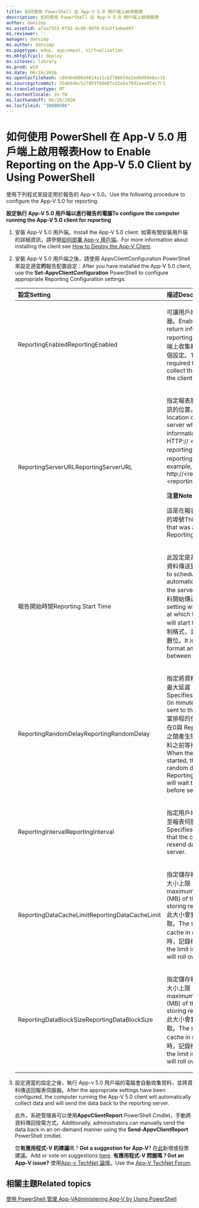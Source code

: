```yaml
---
title: 如何使用 PowerShell 在 App-V 5.0 用戶端上啟用報表
description: 如何使用 PowerShell 在 App-V 5.0 用戶端上啟用報表
author: dansimp
ms.assetid: a7aaf553-0f83-4cd0-8df8-93a5f1ebe497
ms.reviewer: ''
manager: dansimp
ms.author: dansimp
ms.pagetype: mdop, appcompat, virtualization
ms.mktglfcycl: deploy
ms.sitesec: library
ms.prod: w10
ms.date: 06/16/2016
ms.openlocfilehash: c004b4900a9814a11cb2706659a2edb99de6cc1b
ms.sourcegitcommit: 354664bc527d93f80687cd2eba70d1eea024c7c3
ms.translationtype: MT
ms.contentlocale: zh-TW
ms.lasthandoff: 06/26/2020
ms.locfileid: "10800506"
---
```

# <span data-ttu-id="c4663-103">如何使用 PowerShell 在 App-V 5.0 用戶端上啟用報表</span><span class="sxs-lookup"><span data-stu-id="c4663-103">How to Enable Reporting on the App-V 5.0 Client by Using PowerShell</span></span>


<span data-ttu-id="c4663-104">使用下列程式來設定用於報告的 App-v 5.0。</span><span class="sxs-lookup"><span data-stu-id="c4663-104">Use the following procedure to configure the App-V 5.0 for reporting.</span></span>

**<span data-ttu-id="c4663-105">設定執行 App-V 5.0 用戶端以進行報告的電腦</span><span class="sxs-lookup"><span data-stu-id="c4663-105">To configure the computer running the App-V 5.0 client for reporting</span></span>**

1. <span data-ttu-id="c4663-106">安裝 App-V 5.0 用戶端。</span><span class="sxs-lookup"><span data-stu-id="c4663-106">Install the App-V 5.0 client.</span></span> <span data-ttu-id="c4663-107">如需有關安裝用戶端的詳細資訊，請參閱[如何部署 App-v 用戶端](how-to-deploy-the-app-v-client-gb18030.md)。</span><span class="sxs-lookup"><span data-stu-id="c4663-107">For more information about installing the client see [How to Deploy the App-V Client](how-to-deploy-the-app-v-client-gb18030.md).</span></span>

2. <span data-ttu-id="c4663-108">安裝 App-V 5.0 用戶端之後，請使用 AppvClientConfiguration PowerShell 來設定適當**的**報告配置設定：</span><span class="sxs-lookup"><span data-stu-id="c4663-108">After you have installed the App-V 5.0 client, use the **Set-AppvClientConfiguration** PowerShell to configure appropriate Reporting Configuration settings:</span></span>

   <table>
   <colgroup>
   <col width="50%" />
   <col width="50%" />
   </colgroup>
   <thead>
   <tr class="header">
   <th align="left"><span data-ttu-id="c4663-109">設定</span><span class="sxs-lookup"><span data-stu-id="c4663-109">Setting</span></span></th>
   <th align="left"><span data-ttu-id="c4663-110">描述</span><span class="sxs-lookup"><span data-stu-id="c4663-110">Description</span></span></th>
   </tr>
   </thead>
   <tbody>
   <tr class="odd">
   <td align="left"><p><span data-ttu-id="c4663-111">ReportingEnabled</span><span class="sxs-lookup"><span data-stu-id="c4663-111">ReportingEnabled</span></span></p></td>
   <td align="left"><p><span data-ttu-id="c4663-112">可讓用戶端傳回信息給報表伺服器。</span><span class="sxs-lookup"><span data-stu-id="c4663-112">Enables the client to return information to a reporting server.</span></span> <span data-ttu-id="c4663-113">用戶端在用戶端上收集報表資料時，必須有這個設定。</span><span class="sxs-lookup"><span data-stu-id="c4663-113">This setting is required for the client to collect the reporting data on the client.</span></span></p></td>
   </tr>
   <tr class="even">
   <td align="left"><p><span data-ttu-id="c4663-114">ReportingServerURL</span><span class="sxs-lookup"><span data-stu-id="c4663-114">ReportingServerURL</span></span></p></td>
   <td align="left"><p><span data-ttu-id="c4663-115">指定報表服務器上儲存用戶端資訊的位置。</span><span class="sxs-lookup"><span data-stu-id="c4663-115">Specifies the location on the reporting server where client information is saved.</span></span> <span data-ttu-id="c4663-116">例如，HTTP:// &lt; reportingservername &gt; ： &lt; reportingportnumber &gt; 。</span><span class="sxs-lookup"><span data-stu-id="c4663-116">For example, http://&lt;reportingservername&gt;:&lt;reportingportnumber&gt;.</span></span></p>
   <div class="alert">
   <strong><span data-ttu-id="c4663-117">注意</span><span class="sxs-lookup"><span data-stu-id="c4663-117">Note</span></span></strong><br/><p><span data-ttu-id="c4663-118">這是在報表伺服器安裝期間指派的埠號</span><span class="sxs-lookup"><span data-stu-id="c4663-118">This is the port number that was assigned during the Reporting Server setup</span></span></p>
   </div>
   <div>

   </div></td>
   </tr>
   <tr class="odd">
   <td align="left"><p><span data-ttu-id="c4663-119">報告開始時間</span><span class="sxs-lookup"><span data-stu-id="c4663-119">Reporting Start Time</span></span></p></td>
   <td align="left"><p><span data-ttu-id="c4663-120">此設定是為了安排用戶端自動將資料傳送到伺服器。</span><span class="sxs-lookup"><span data-stu-id="c4663-120">This is set to schedule the client to automatically send the data to the server.</span></span> <span data-ttu-id="c4663-121">此設定會指出報告資料開始傳送的小時數。</span><span class="sxs-lookup"><span data-stu-id="c4663-121">This setting will indicate the hour at which the reporting data will start to send.</span></span> <span data-ttu-id="c4663-122">它是24小時制格式，並會在0-23 之間取得數位。</span><span class="sxs-lookup"><span data-stu-id="c4663-122">It is in the 24 hour format and will take a number between 0-23.</span></span></p></td>
   </tr>
   <tr class="even">
   <td align="left"><p><span data-ttu-id="c4663-123">ReportingRandomDelay</span><span class="sxs-lookup"><span data-stu-id="c4663-123">ReportingRandomDelay</span></span></p></td>
   <td align="left"><p><span data-ttu-id="c4663-124">指定將資料傳送到報表伺服器的最大延遲（以分鐘為單位）。</span><span class="sxs-lookup"><span data-stu-id="c4663-124">Specifies the maximum delay (in minutes) for data to be sent to the reporting server.</span></span> <span data-ttu-id="c4663-125">當排程的任務開始時，用戶端會在0與 ReportingRandomDelay 之間產生隨機延遲，並在傳送資料之前等待指定的持續時間。</span><span class="sxs-lookup"><span data-stu-id="c4663-125">When the scheduled task is started, the client generates a random delay between 0 and ReportingRandomDelay and will wait the specified duration before sending data.</span></span></p></td>
   </tr>
   <tr class="odd">
   <td align="left"><p><span data-ttu-id="c4663-126">ReportingInterval</span><span class="sxs-lookup"><span data-stu-id="c4663-126">ReportingInterval</span></span></p></td>
   <td align="left"><p><span data-ttu-id="c4663-127">指定用戶端將用來重新傳送資料至報表伺服器的重試時間間隔。</span><span class="sxs-lookup"><span data-stu-id="c4663-127">Specifies the retry interval that the client will use to resend data to the reporting server.</span></span></p></td>
   </tr>
   <tr class="even">
   <td align="left"><p><span data-ttu-id="c4663-128">ReportingDataCacheLimit</span><span class="sxs-lookup"><span data-stu-id="c4663-128">ReportingDataCacheLimit</span></span></p></td>
   <td align="left"><p><span data-ttu-id="c4663-129">指定儲存報告資訊的 XML 快取大小上限（MB）。</span><span class="sxs-lookup"><span data-stu-id="c4663-129">Specifies the maximum size in megabytes (MB) of the XML cache for storing reporting information.</span></span> <span data-ttu-id="c4663-130">此大小會套用到記憶體中的快取。</span><span class="sxs-lookup"><span data-stu-id="c4663-130">The size applies to the cache in memory.</span></span> <span data-ttu-id="c4663-131">當達到限制時，記錄檔案將會滾過。</span><span class="sxs-lookup"><span data-stu-id="c4663-131">When the limit is reached, the log file will roll over.</span></span></p></td>
   </tr>
   <tr class="odd">
   <td align="left"><p><span data-ttu-id="c4663-132">ReportingDataBlockSize</span><span class="sxs-lookup"><span data-stu-id="c4663-132">ReportingDataBlockSize</span></span></p></td>
   <td align="left"><p><span data-ttu-id="c4663-133">指定儲存報告資訊的 XML 快取大小上限（MB）。</span><span class="sxs-lookup"><span data-stu-id="c4663-133">Specifies the maximum size in megabytes (MB) of the XML cache for storing reporting information.</span></span> <span data-ttu-id="c4663-134">此大小會套用到記憶體中的快取。</span><span class="sxs-lookup"><span data-stu-id="c4663-134">The size applies to the cache in memory.</span></span> <span data-ttu-id="c4663-135">當達到限制時，記錄檔案將會滾過。</span><span class="sxs-lookup"><span data-stu-id="c4663-135">When the limit is reached, the log file will roll over.</span></span></p></td>
   </tr>
   </tbody>
   </table>



3. <span data-ttu-id="c4663-136">設定適當的設定之後，執行 App-v 5.0 用戶端的電腦會自動收集資料，並將資料傳送回報表伺服器。</span><span class="sxs-lookup"><span data-stu-id="c4663-136">After the appropriate settings have been configured, the computer running the App-V 5.0 client will automatically collect data and will send the data back to the reporting server.</span></span>

   <span data-ttu-id="c4663-137">此外，系統管理員可以使用**AppvClientReport** PowerShell Cmdlet，手動將資料傳回按需方式。</span><span class="sxs-lookup"><span data-stu-id="c4663-137">Additionally, administrators can manually send the data back in an on-demand manner using the **Send-AppvClientReport** PowerShell cmdlet.</span></span>

   <span data-ttu-id="c4663-138">您**有應用程式-V 的建議**嗎？</span><span class="sxs-lookup"><span data-stu-id="c4663-138">**Got a suggestion for App-V**?</span></span> <span data-ttu-id="c4663-139">在[此](http://appv.uservoice.com/forums/280448-microsoft-application-virtualization)新增或投票建議。</span><span class="sxs-lookup"><span data-stu-id="c4663-139">Add or vote on suggestions [here](http://appv.uservoice.com/forums/280448-microsoft-application-virtualization).</span></span> **<span data-ttu-id="c4663-140">有應用程式-V 問題嗎？</span><span class="sxs-lookup"><span data-stu-id="c4663-140">Got an App-V issue?</span></span>** <span data-ttu-id="c4663-141">使用[App-v TechNet 論壇](https://social.technet.microsoft.com/Forums/home?forum=mdopappv)。</span><span class="sxs-lookup"><span data-stu-id="c4663-141">Use the [App-V TechNet Forum](https://social.technet.microsoft.com/Forums/home?forum=mdopappv).</span></span>

## <span data-ttu-id="c4663-142">相關主題</span><span class="sxs-lookup"><span data-stu-id="c4663-142">Related topics</span></span>


[<span data-ttu-id="c4663-143">使用 PowerShell 管理 App-V</span><span class="sxs-lookup"><span data-stu-id="c4663-143">Administering App-V by Using PowerShell</span></span>](administering-app-v-by-using-powershell.md)









